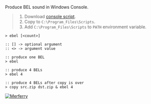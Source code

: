 Produce BEL sound in Windows Console.
> 1. Download [console script](https://github.com/winp/extra-bel/releases/download/1.0.0/ebel.cmd).
> 2. Copy to `C:\Program_Files\Scripts`.
> 3. Add `C:\Program_Files\Scripts` to `PATH` environment variable.


```batch
> ebel [<count>]

:: [] -> optional argument
:: <> -> argument value
```

```batch
:: produce one BEL
> ebel

:: produce 4 BELs
> ebel 4

:: produce 4 BELs after copy is over
> copy src.zip dst.zip & ebel 4
```


[![Merferry](https://i.imgur.com/HgNA3W8.jpg)](https://merferry.github.io)
